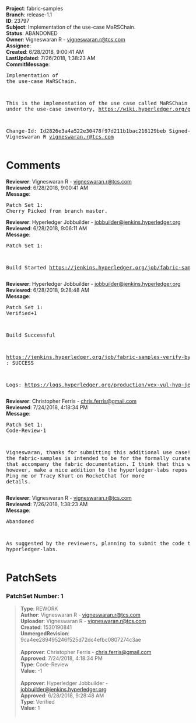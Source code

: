 <strong>Project</strong>: fabric-samples<br><strong>Branch</strong>: release-1.1<br><strong>ID</strong>: 23797<br><strong>Subject</strong>: Implementation of the use-case MaRSChain.<br><strong>Status</strong>: ABANDONED<br><strong>Owner</strong>: Vigneswaran R - vigneswaran.r@tcs.com<br><strong>Assignee</strong>:<br><strong>Created</strong>: 6/28/2018, 9:00:41 AM<br><strong>LastUpdated</strong>: 7/26/2018, 1:38:23 AM<br><strong>CommitMessage</strong>:<br><pre>Implementation of the use-case MaRSChain.

This is the implementation of the use case called MaRSChain listed under the use-case inventory,
https://wiki.hyperledger.org/groups/requirements/use-case-inventory

Change-Id: Id2826e3a4a522e30478f97d211b1bac216129beb
Signed-off-by: Vigneswaran R <vigneswaran.r@tcs.com>
</pre><h1>Comments</h1><strong>Reviewer</strong>: Vigneswaran R - vigneswaran.r@tcs.com<br><strong>Reviewed</strong>: 6/28/2018, 9:00:41 AM<br><strong>Message</strong>: <pre>Patch Set 1: Cherry Picked from branch master.</pre><strong>Reviewer</strong>: Hyperledger Jobbuilder - jobbuilder@jenkins.hyperledger.org<br><strong>Reviewed</strong>: 6/28/2018, 9:06:11 AM<br><strong>Message</strong>: <pre>Patch Set 1:

Build Started https://jenkins.hyperledger.org/job/fabric-samples-verify-byfn-release-1.1-x86_64/2/</pre><strong>Reviewer</strong>: Hyperledger Jobbuilder - jobbuilder@jenkins.hyperledger.org<br><strong>Reviewed</strong>: 6/28/2018, 9:28:48 AM<br><strong>Message</strong>: <pre>Patch Set 1: Verified+1

Build Successful 

https://jenkins.hyperledger.org/job/fabric-samples-verify-byfn-release-1.1-x86_64/2/ : SUCCESS

Logs: https://logs.hyperledger.org/production/vex-yul-hyp-jenkins-3/fabric-samples-verify-byfn-release-1.1-x86_64/2</pre><strong>Reviewer</strong>: Christopher Ferris - chris.ferris@gmail.com<br><strong>Reviewed</strong>: 7/24/2018, 4:18:34 PM<br><strong>Message</strong>: <pre>Patch Set 1: Code-Review-1

Vigneswaran, thanks for submitting this additional use case! However, the fabric-samples is intended to be for the formally curated tutorials that accompany the fabric documentation. I think that this would, however, make a nice addition to the hyperledger-labs repos https://wiki.hyperledger.org/labs. Ping me or Tracy Khurt on RocketChat for more details.</pre><strong>Reviewer</strong>: Vigneswaran R - vigneswaran.r@tcs.com<br><strong>Reviewed</strong>: 7/26/2018, 1:38:23 AM<br><strong>Message</strong>: <pre>Abandoned

As suggested by the reviewers, planning to submit the code to hyperledger-labs.</pre><h1>PatchSets</h1><h3>PatchSet Number: 1</h3><blockquote><strong>Type</strong>: REWORK<br><strong>Author</strong>: Vigneswaran R - vigneswaran.r@tcs.com<br><strong>Uploader</strong>: Vigneswaran R - vigneswaran.r@tcs.com<br><strong>Created</strong>: 1530190841<br><strong>UnmergedRevision</strong>: 9ca4ee289495246f525d72dc4efbc0807274c3ae<br><br><strong>Approver</strong>: Christopher Ferris - chris.ferris@gmail.com<br><strong>Approved</strong>: 7/24/2018, 4:18:34 PM<br><strong>Type</strong>: Code-Review<br><strong>Value</strong>: -1<br><br><strong>Approver</strong>: Hyperledger Jobbuilder - jobbuilder@jenkins.hyperledger.org<br><strong>Approved</strong>: 6/28/2018, 9:28:48 AM<br><strong>Type</strong>: Verified<br><strong>Value</strong>: 1<br><br></blockquote>